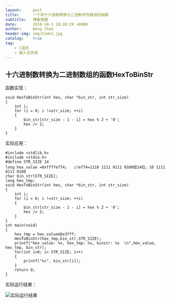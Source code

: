 ```yaml
---
layout:     post
title:      一个将十六进制转换为二进制字符数组的函数
subtitle:	博客搭建
date:       2018-10-1 18:20:29 +0800
author:     Wang Chao
header-img: img/Code1.jpg
catalog:    true
tag:
    - C语言
    - 嵌入式开发
---
```


## 十六进制数转换为二进制数组的函数HexToBinStr

函数实现：

	void HexToBinStr(int hex, char *bin_str, int str_size)
	{
	    int i;
	    for (i = 0; i !=str_size; ++i)
	    {
	        bin_str[str_size - 1 - i] = hex % 2 + '0';
	        hex /= 2;
	    }
	}


实际应用：

	#include <stdlib.h>
	#include <stdio.h>	
	#define STR_SIZE 14	
	long hex_value =0xffffef74;   //ef74=1110 1111 0111 0100低14位，10 1111 0111 0100
	char bin_str[STR_SIZE];
	long hex_tmp;	
	void HexToBinStr(int hex, char *bin_str, int str_size)
	{
	    int i;
	    for (i = 0; i !=str_size; ++i)
	    {
	        bin_str[str_size - 1 - i] = hex % 2 + '0';
	        hex /= 2;
	    }
	}
	int main(void)
	{
	    hex_tmp = hex_value&0x3fff;
	    HexToBinStr(hex_tmp,bin_str,STR_SIZE);
	    printf("hex_value: %x, hex_tmp: %x, binstr: %s  \n",hex_value, hex_tmp, bin_str);
	    for(int i=0; i< STR_SIZE; i++)
	    {
	        printf("%c", bin_str[i]);
	    }	
	    return 0;
	}


实际运行结果：

![实际运行结果](http://wcc-blog.oss-cn-beijing.aliyuncs.com/18-10-1/98982115.jpg)